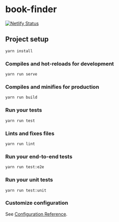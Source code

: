 # book-finder

[![Netlify Status](https://api.netlify.com/api/v1/badges/3620cd2c-1357-4c34-b01c-d20654fa165b/deploy-status)](https://app.netlify.com/sites/xenodochial-goodall-33f94f/deploys)

## Project setup
```
yarn install
```

### Compiles and hot-reloads for development
```
yarn run serve
```

### Compiles and minifies for production
```
yarn run build
```

### Run your tests
```
yarn run test
```

### Lints and fixes files
```
yarn run lint
```

### Run your end-to-end tests
```
yarn run test:e2e
```

### Run your unit tests
```
yarn run test:unit
```

### Customize configuration
See [Configuration Reference](https://cli.vuejs.org/config/).
